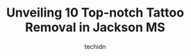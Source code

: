 ---
layout: ampstory
image: https://i0.wp.com/www.depkes.org/wp-content/uploads/2023/06/tattoo-removal-0-in-jackson-ms-1685839763.jpeg?resize=640,853
author: techidn
featured: false
description: Discover the impressive array of Tattoo Removal options in Jackson MS, where you can find 10 of the largest Tattoo Removal establishments in the area. From renowned classics to hidden gems, 
title: Unveiling 10 Top-notch Tattoo Removal in Jackson MS
cover:
   title: Unveiling 10 Top-notch Tattoo Removal in Jackson MS
   subtitle: Rickpate
   background: https://www.depkes.org/wp-content/uploads/2023/06/tattoo-removal-0-in-jackson-ms-1685839763.jpeg

pages: 
 - layout: thirds
   top: <h1>#1 Blackledge Face Center</h1>
   bottom: "<p>The staff is very friendly making you feel most welcome. Very timely and efficient. Dr. Blacklidge makes you feel like your concerns are worth talking about and not just </p>"
   background: https://www.depkes.org/wp-content/uploads/2023/06/tattoo-removal-1-in-jackson-ms-1685839765.png
   backgroundblur: true
 - layout: thirds
   top: <h1>#2 Studio 22 Elite Piercings & Tattoos</h1>
   bottom: "<p>We stopped on our way home from Spring Break in Gulf Shores, they got 5 of our girls in for piercings, 3 earring, 2 belly buttons and one nose ring. Very clean and steril</p>"
   background: https://www.depkes.org/wp-content/uploads/2023/06/tattoo-removal-2-in-jackson-ms-1685839766.jpeg
   cta:
      link: https://www.depkes.org/blog/unveiling-10-top-notch-tattoo-removal-in-jackson-ms/
      text: Unveiling 10 Top-notch Tattoo Removal in Jackson MS
 - layout: thirds
   top: <h1>#3 Tattoos by SilvaStar</h1>
   bottom: "<p>182 Raymond Rd, Jackson, MS 39204, United States</p>"
   background: https://www.depkes.org/wp-content/uploads/2023/06/tattoo-removal-3-in-jackson-ms-1685839766.jpeg
   cta:
      link: https://www.depkes.org/blog/unveiling-10-top-notch-tattoo-removal-in-jackson-ms/
      text: Unveiling 10 Top-notch Tattoo Removal in Jackson MS
 - layout: thirds
   top: <h1>#4 Soul Reflections</h1>
   bottom: "<p>1149 Old Fannin Rd, Brandon, MS 39047, United States</p>"
   background: https://images.unsplash.com/photo-1488554378835-f7acf46e6c98?ixlib=rb-4.0.3&ixid=MnwxMjA3fDB8MHxwaG90by1wYWdlfHx8fGVufDB8fHx8&auto=format&fit=crop&w=640&h=853&q=80
   cta:
      link: https://www.depkes.org/blog/unveiling-10-top-notch-tattoo-removal-in-jackson-ms/
      text: Unveiling 10 Top-notch Tattoo Removal in Jackson MS
 - layout: thirds
   top: <h1>#5 Electric Dagger</h1>
   bottom: "<p>2906 N State St B-6, Jackson, MS 39216, United States</p>"
   background: https://images.unsplash.com/photo-1604871000636-074fa5117945?ixlib=rb-4.0.3&ixid=MnwxMjA3fDB8MHxwaG90by1wYWdlfHx8fGVufDB8fHx8&auto=format&fit=crop&w=640&h=853&q=80
   cta:
      link: https://www.depkes.org/blog/unveiling-10-top-notch-tattoo-removal-in-jackson-ms/
      text: Unveiling 10 Top-notch Tattoo Removal in Jackson MS
 - layout: thirds
   top: <h1>#6 Squenchs Tattoos Ltd</h1>
   bottom: "<p>3780 I-55 South Frontage Rd, Jackson, MS 39212, United States</p>"
   background: https://images.unsplash.com/photo-1609083590460-7b8cc0ca65f8?ixlib=rb-4.0.3&ixid=MnwxMjA3fDB8MHxwaG90by1wYWdlfHx8fGVufDB8fHx8&auto=format&fit=crop&w=640&h=853&q=80
   cta:
      link: https://www.depkes.org/blog/unveiling-10-top-notch-tattoo-removal-in-jackson-ms/
      text: Unveiling 10 Top-notch Tattoo Removal in Jackson MS
 - layout: thirds
   top: <h1>#7 House of Pain Tattoos & Piercing</h1>
   bottom: "<p>30 Holiday Rambler Ln, Byram, MS 39272, United States</p>"
   background: https://images.unsplash.com/photo-1561679660-d00ee1e0dc8e?ixlib=rb-4.0.3&ixid=MnwxMjA3fDB8MHxwaG90by1wYWdlfHx8fGVufDB8fHx8&auto=format&fit=crop&w=640&h=853&q=80
   cta:
      link: https://www.depkes.org/blog/unveiling-10-top-notch-tattoo-removal-in-jackson-ms/
      text: Unveiling 10 Top-notch Tattoo Removal in Jackson MS
 - layout: thirds
   middle: Continue reading...
   background: https://images.unsplash.com/photo-1608501821300-4f99e58bba77?ixlib=rb-4.0.3&ixid=MnwxMjA3fDB8MHxwaG90by1wYWdlfHx8fGVufDB8fHx8&auto=format&fit=crop&w=640&h=853&q=80
   cta:
      link: https://www.depkes.org/blog/unveiling-10-top-notch-tattoo-removal-in-jackson-ms/
      text: Unveiling 10 Top-notch Tattoo Removal in Jackson MS
      
---